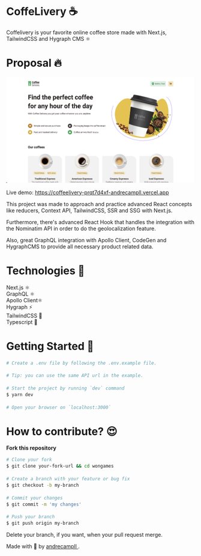 # CoffeLivery ☕️

Coffelivery is your favorite online coffee store made with Next.js, TailwindCSS and Hygraph CMS ⚛️


# Proposal 🔥

<p align="center" t>
  <img src="./.github/homepage.png" />
</p>

Live demo: https://coffeelivery-prqt7d4xf-andrecampll.vercel.app

This project was made to approach and practice advanced React concepts like reducers, Context API, TailwindCSS, SSR and SSG with Next.js.

Furthermore, there's advanced React Hook that handles the integration with the Nominatim API in order to do the geolocalization feature.

Also, great GraphQL integration with Apollo Client, CodeGen and HygraphCMS to provide all necessary product related data.

# Technologies 🚀
Next.js ⚛️ <br />
GraphQL ⚛️ <br />
Apollo Client⚛️ <br />
Hygraph ⚡️ <br />
TailwindCSS 💅 <br />
Typescript 🦕 <br />

# Getting Started 🤔
```bash
# Create a .env file by following the .env.example file.

# Tip: you can use the same API url in the example.

# Start the project by running `dev` command
$ yarn dev

# Open your browser on `localhost:3000`
```

# How to contribute? 😍
**Fork this repository**
```bash
# Clone your fork
$ git clone your-fork-url && cd wongames

# Create a branch with your feature or bug fix
$ git checkout -b my-branch

# Commit your changes
$ git commit -m 'my changes'

# Push your branch
$ git push origin my-branch
```

Delete your branch, if you want, when your pull request merge. <br />

Made with 💜 by <a href="https://www.linkedin.com/in/andrecampll/" target="_blank"> andrecampll </a>. <br />
<br />
